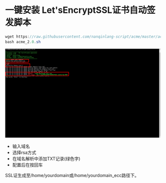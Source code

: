 # 一键安装 Let'sEncryptSSL证书自动签发脚本

```java
wget https://raw.githubusercontent.com/nanqinlang-script/acme/master/acme_2.0.sh
bash acme_2.0.sh
```
![image](https://github.com/jackpanz/Let-sEncryptSSL-/blob/master/test.png)

- 输入域名
- 选择rsa方式
- 在域名解析中添加TXT记录(绿色字)
- 配置后在按回车

SSL证生成至/home/yourdomain或/home/yourdomain_ecc路径下。
